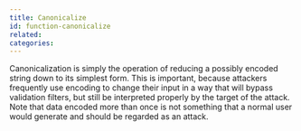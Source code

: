 ```yaml
---
title: Canonicalize
id: function-canonicalize
related:
categories:
---
```


Canonicalization is simply the operation of reducing a possibly encoded string down to its simplest form. 
		This is important, because attackers frequently use encoding to change their input in a way that will bypass validation filters, 
		but still be interpreted properly by the target of the attack. 
		Note that data encoded more than once is not something that a normal user would generate and should be regarded as an attack.